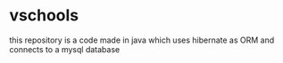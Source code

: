# vschools
this repository is a code made in java which uses hibernate as ORM and connects to a mysql database

